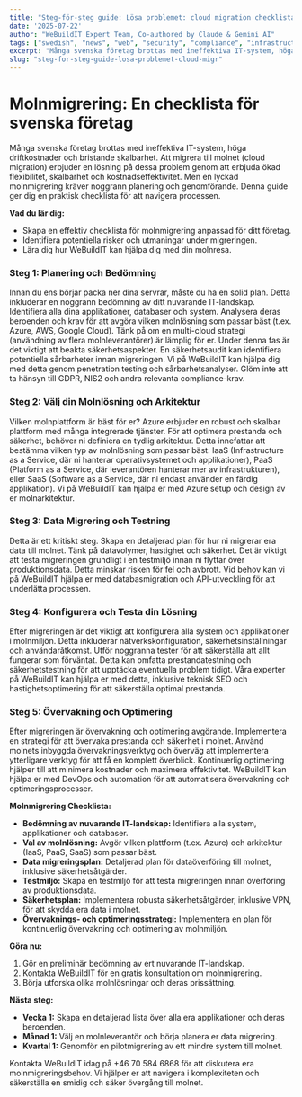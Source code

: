 ```yaml
---
title: "Steg-för-steg guide: Lösa problemet: cloud migration checklista"
date: '2025-07-22'
author: "WeBuildIT Expert Team, Co-authored by Claude & Gemini AI"
tags: ["swedish", "news", "web", "security", "compliance", "infrastructure"]
excerpt: "Många svenska företag brottas med ineffektiva IT-system, höga driftkostnader och bristande skalbarhet.  Att migrera till..."
slug: "steg-for-steg-guide-losa-problemet-cloud-migr"
---
```

# Molnmigrering: En checklista för svenska företag

Många svenska företag brottas med ineffektiva IT-system, höga driftkostnader och bristande skalbarhet.  Att migrera till molnet (cloud migration) erbjuder en lösning på dessa problem genom att erbjuda ökad flexibilitet, skalbarhet och kostnadseffektivitet. Men en lyckad molnmigrering kräver noggrann planering och genomförande. Denna guide ger dig en praktisk checklista för att navigera processen.

**Vad du lär dig:**

* Skapa en effektiv checklista för molnmigrering anpassad för ditt företag.
* Identifiera potentiella risker och utmaningar under migreringen.
* Lära dig hur WeBuildIT kan hjälpa dig med din molnresa.

### Steg 1: Planering och Bedömning

Innan du ens börjar packa ner dina servrar, måste du ha en solid plan.  Detta inkluderar en noggrann bedömning av ditt nuvarande IT-landskap.  Identifiera alla dina applikationer, databaser och system.  Analysera deras beroenden och krav för att avgöra vilken molnlösning som passar bäst (t.ex.  Azure, AWS, Google Cloud).  Tänk på om en multi-cloud strategi (användning av flera molnleverantörer) är lämplig för er.  Under denna fas är det viktigt att beakta säkerhetsaspekter.  En säkerhetsaudit kan identifiera potentiella sårbarheter innan migreringen. Vi på WeBuildIT kan hjälpa dig med detta genom penetration testing och sårbarhetsanalyser.  Glöm inte att ta hänsyn till GDPR, NIS2 och andra relevanta compliance-krav.

### Steg 2: Välj din Molnlösning och Arkitektur

Vilken molnplattform är bäst för er?  Azure erbjuder en robust och skalbar plattform med många integrerade tjänster.  För att optimera prestanda och säkerhet, behöver ni definiera en tydlig arkitektur. Detta innefattar att bestämma vilken typ av molnlösning som passar bäst: IaaS (Infrastructure as a Service, där ni hanterar operativsystemet och applikationer), PaaS (Platform as a Service, där leverantören hanterar mer av infrastrukturen), eller SaaS (Software as a Service, där ni endast använder en färdig applikation).  Vi på WeBuildIT kan hjälpa er med Azure setup och design av er molnarkitektur.

### Steg 3: Data Migrering och Testning

Detta är ett kritiskt steg.  Skapa en detaljerad plan för hur ni migrerar era data till molnet.  Tänk på datavolymer, hastighet och säkerhet.  Det är viktigt att testa migreringen grundligt i en testmiljö innan ni flyttar över produktionsdata. Detta minskar risken för fel och avbrott.  Vid behov kan vi på WeBuildIT hjälpa er med databasmigration och API-utveckling för att underlätta processen.

### Steg 4: Konfigurera och Testa din Lösning

Efter migreringen är det viktigt att konfigurera alla system och applikationer i molnmiljön.  Detta inkluderar nätverkskonfiguration, säkerhetsinställningar och användaråtkomst.  Utför noggranna tester för att säkerställa att allt fungerar som förväntat.  Detta kan omfatta prestandatestning och säkerhetstestning för att upptäcka eventuella problem tidigt.  Våra experter på WeBuildIT kan hjälpa er med detta, inklusive teknisk SEO och hastighetsoptimering för att säkerställa optimal prestanda.

### Steg 5: Övervakning och Optimering

Efter migreringen är övervakning och optimering avgörande.  Implementera en strategi för att övervaka prestanda och säkerhet i molnet.  Använd molnets inbyggda övervakningsverktyg och överväg att implementera ytterligare verktyg för att få en komplett överblick.  Kontinuerlig optimering hjälper till att minimera kostnader och maximera effektivitet.  WeBuildIT kan hjälpa er med DevOps och automation för att automatisera övervakning och optimeringsprocesser.

**Molnmigrering Checklista:**

* **Bedömning av nuvarande IT-landskap:** Identifiera alla system, applikationer och databaser.
* **Val av molnlösning:** Avgör vilken plattform (t.ex. Azure) och arkitektur (IaaS, PaaS, SaaS) som passar bäst.
* **Data migreringsplan:** Detaljerad plan för dataöverföring till molnet, inklusive säkerhetsåtgärder.
* **Testmiljö:** Skapa en testmiljö för att testa migreringen innan överföring av produktionsdata.
* **Säkerhetsplan:** Implementera robusta säkerhetsåtgärder, inklusive  VPN, för att skydda era data i molnet.
* **Övervaknings- och optimeringsstrategi:** Implementera en plan för kontinuerlig övervakning och optimering av molnmiljön.


**Göra nu:**

1.  Gör en preliminär bedömning av ert nuvarande IT-landskap.
2.  Kontakta WeBuildIT för en gratis konsultation om molnmigrering.
3.  Börja utforska olika molnlösningar och deras prissättning.

**Nästa steg:**

* **Vecka 1:**  Skapa en detaljerad lista över alla era applikationer och deras beroenden.
* **Månad 1:**  Välj en molnleverantör och börja planera er data migrering.
* **Kvartal 1:**  Genomför en pilotmigrering av ett mindre system till molnet.

Kontakta WeBuildIT idag på +46 70 584 6868 för att diskutera era molnmigreringsbehov.  Vi hjälper er att navigera i komplexiteten och säkerställa en smidig och säker övergång till molnet.
